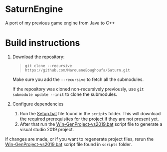 # SaturnEngine
A port of my previous game engine from Java to C++

# Build instructions

1. Download the repository:

    > ` git clone --recursive https://github.com/MaroueneBoughoufa/Saturn.git `

    Make sure you add the `--recursive` to fetch all the submodules.

    If the repository was cloned non-recursively previously, use ` git submodule update --init ` to clone the submodules.

2. Configure dependencies

    1. Run the [Setup.bat](./scripts/setup.bat) file found in the `scripts` folder. This will download the required prerequisites for the project if they are not present yet.
    2. After that run the [Win-GenProject-vs2019.bat](./scripts/Win-GenProject-vs2019.bat) script file to generate a visual studio 2019 project.

If changes are made, or if you want to regenerate project files, rerun the [Win-GenProject-vs2019.bat](./scripts/Win-GenProject-vs2019.bat) script file found in `scripts` folder.
